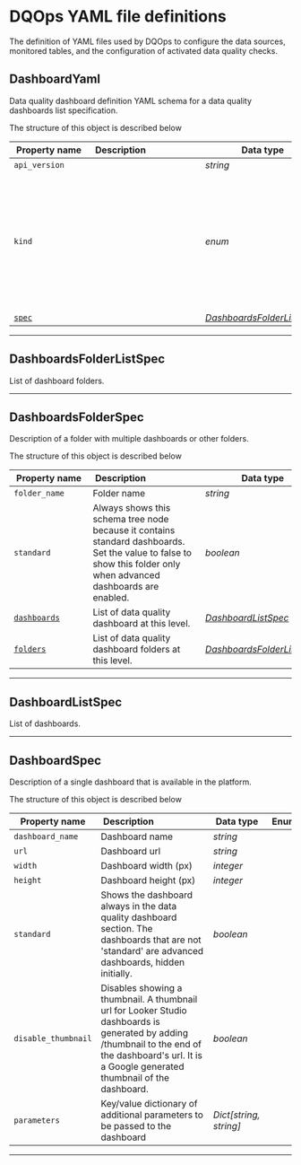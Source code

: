 # DQOps YAML file definitions
The definition of YAML files used by DQOps to configure the data sources, monitored tables, and the configuration of activated data quality checks.


## DashboardYaml
Data quality dashboard definition YAML schema for a data quality dashboards list specification.









The structure of this object is described below

|&nbsp;Property&nbsp;name&nbsp;|&nbsp;Description&nbsp;&nbsp;&nbsp;&nbsp;&nbsp;&nbsp;&nbsp;&nbsp;&nbsp;&nbsp;&nbsp;&nbsp;&nbsp;&nbsp;&nbsp;&nbsp;&nbsp;&nbsp;&nbsp;&nbsp;&nbsp;|&nbsp;Data&nbsp;type&nbsp;|&nbsp;Enum&nbsp;values&nbsp;|&nbsp;Default&nbsp;value&nbsp;|&nbsp;Sample&nbsp;values&nbsp;|
|---------------|---------------------------------|-----------|-------------|---------------|---------------|
|<span class="no-wrap-code ">`api_version`</span>||*string*| | | |
|<span class="no-wrap-code ">`kind`</span>||*enum*|source<br/>table<br/>sensor<br/>provider_sensor<br/>rule<br/>check<br/>settings<br/>file_index<br/>dashboards<br/>default_schedules<br/>default_checks<br/>default_notifications<br/>| | |
|<span class="no-wrap-code ">[`spec`](./DashboardYaml.md#dashboardsfolderlistspec)</span>||*[DashboardsFolderListSpec](./DashboardYaml.md#dashboardsfolderlistspec)*| | | |









___


## DashboardsFolderListSpec
List of dashboard folders.







___


## DashboardsFolderSpec
Description of a folder with multiple dashboards or other folders.









The structure of this object is described below

|&nbsp;Property&nbsp;name&nbsp;|&nbsp;Description&nbsp;&nbsp;&nbsp;&nbsp;&nbsp;&nbsp;&nbsp;&nbsp;&nbsp;&nbsp;&nbsp;&nbsp;&nbsp;&nbsp;&nbsp;&nbsp;&nbsp;&nbsp;&nbsp;&nbsp;&nbsp;|&nbsp;Data&nbsp;type&nbsp;|&nbsp;Enum&nbsp;values&nbsp;|&nbsp;Default&nbsp;value&nbsp;|&nbsp;Sample&nbsp;values&nbsp;|
|---------------|---------------------------------|-----------|-------------|---------------|---------------|
|<span class="no-wrap-code ">`folder_name`</span>|Folder name|*string*| | | |
|<span class="no-wrap-code ">`standard`</span>|Always shows this schema tree node because it contains standard dashboards. Set the value to false to show this folder only when advanced dashboards are enabled.|*boolean*| | | |
|<span class="no-wrap-code ">[`dashboards`](./DashboardYaml.md#dashboardlistspec)</span>|List of data quality dashboard at this level.|*[DashboardListSpec](./DashboardYaml.md#dashboardlistspec)*| | | |
|<span class="no-wrap-code ">[`folders`](./DashboardYaml.md#dashboardsfolderlistspec)</span>|List of data quality dashboard folders at this level.|*[DashboardsFolderListSpec](./DashboardYaml.md#dashboardsfolderlistspec)*| | | |









___


## DashboardListSpec
List of dashboards.

















___


## DashboardSpec
Description of a single dashboard that is available in the platform.









The structure of this object is described below

|&nbsp;Property&nbsp;name&nbsp;|&nbsp;Description&nbsp;&nbsp;&nbsp;&nbsp;&nbsp;&nbsp;&nbsp;&nbsp;&nbsp;&nbsp;&nbsp;&nbsp;&nbsp;&nbsp;&nbsp;&nbsp;&nbsp;&nbsp;&nbsp;&nbsp;&nbsp;|&nbsp;Data&nbsp;type&nbsp;|&nbsp;Enum&nbsp;values&nbsp;|&nbsp;Default&nbsp;value&nbsp;|&nbsp;Sample&nbsp;values&nbsp;|
|---------------|---------------------------------|-----------|-------------|---------------|---------------|
|<span class="no-wrap-code ">`dashboard_name`</span>|Dashboard name|*string*| | | |
|<span class="no-wrap-code ">`url`</span>|Dashboard url|*string*| | | |
|<span class="no-wrap-code ">`width`</span>|Dashboard width (px)|*integer*| | | |
|<span class="no-wrap-code ">`height`</span>|Dashboard height (px)|*integer*| | | |
|<span class="no-wrap-code ">`standard`</span>|Shows the dashboard always in the data quality dashboard section. The dashboards that are not &#x27;standard&#x27; are advanced dashboards, hidden initially.|*boolean*| | | |
|<span class="no-wrap-code ">`disable_thumbnail`</span>|Disables showing a thumbnail. A thumbnail url for Looker Studio dashboards is generated by adding /thumbnail to the end of the dashboard&#x27;s url. It is a Google generated thumbnail of the dashboard.|*boolean*| | | |
|<span class="no-wrap-code ">`parameters`</span>|Key/value dictionary of additional parameters to be passed to the dashboard|*Dict[string, string]*| | | |









___


